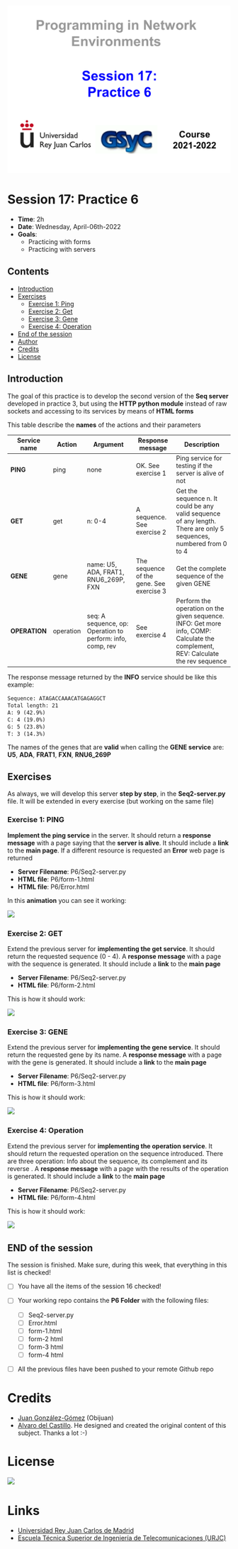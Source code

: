 ![](https://github.com/davidrol6/2021-2022-PNE/raw/master/s17-http-fomrs-ii/Cover/Cover.png)

# Session 17: Practice 6

* **Time**: 2h
* **Date**: Wednesday, April-06th-2022
* **Goals**:
  * Practicing with forms
  * Practicing with servers

## Contents

* [Introduction](#introduction)  
* [Exercises](#exercises)  
  * [Exercise 1: Ping](#exercise-1-ping)
  * [Exercise 2: Get](#exercise-2-get)  
  * [Exercise 3: Gene](#exercise-3-gene)  
  * [Exercise 4: Operation](#exercise-4-operation)  
* [End of the session](#end-of-the-session)
* [Author](#author)
* [Credits](#credits)
* [License](#license) 

## Introduction

The goal of this practice is to develop the second version of the **Seq server** developed in practice 3, but using the **HTTP python module** instead of raw sockets and accessing to its services by means of **HTML forms**

This table describe the **names** of the actions and their parameters

| Service name | Action | Argument |Response message | Description |
|--------------|--------|---------|-----------------|-------------|
| **PING**     | ping   |  none   | OK. See exercise 1  | Ping service for testing if the server is alive of not |
| **GET**      | get    | n: 0-4  | A sequence. See exercise 2 | Get the sequence n. It could be any valid sequence of any length. There are only 5 sequences, numbered from 0 to 4 |
| **GENE**     | gene   | name: U5, ADA, FRAT1, RNU6_269P, FXN | The sequence of the gene. See exercise 3 |  Get the complete sequence of the given GENE |
| **OPERATION**| operation | seq: A sequence, op: Operation to perform: info, comp, rev |  See exercise 4 | Perform the operation on the given sequence. INFO: Get more info, COMP: Calculate the complement, REV: Calculate the rev sequence|

The response message returned by the **INFO** service should be like this example:

```
Sequence: ATAGACCAAACATGAGAGGCT
Total length: 21
A: 9 (42.9%)
C: 4 (19.0%)
G: 5 (23.8%)
T: 3 (14.3%)
```

The names of the genes that are **valid** when calling the **GENE service** are: **U5**, **ADA**, **FRAT1**, **FXN**, **RNU6_269P**

## Exercises

As always, we will develop this server **step by step**, in the **Seq2-server.py** file. It will be extended in every exercise (but working on the same file)

### Exercise 1: PING

**Implement the ping service** in the server. It should return a **response message** with a page saying that the **server is alive**. It should include a **link** to the **main page**. If a different resource is requested an **Error** web page is returned

* **Server Filename**: P6/Seq2-server.py
* **HTML file**: P6/form-1.html
* **HTML file**: P6/Error.html
 
In this **animation** you can see it working:

![](https://github.com/myTeachingURJC/2019-2020-PNE/raw/master/s17-http-fomrs-ii/exercise-01.gif)

### Exercise 2: GET

Extend the previous server for **implementing the get service**. It should return the requested sequence (0 - 4). A **response message** with a page with the sequence is generated. It should include a **link** to the **main page**

* **Server Filename**: P6/Seq2-server.py
* **HTML file**: P6/form-2.html
 
This is how it should work:

![](https://github.com/myTeachingURJC/2019-2020-PNE/raw/master/s17-http-fomrs-ii/exercise-02.gif)

### Exercise 3: GENE

Extend the previous server for **implementing the gene service**. It should return the requested gene by its name. A **response message** with a page with the gene is generated. It should include a **link** to the **main page**

* **Server Filename**: P6/Seq2-server.py
* **HTML file**: P6/form-3.html
 
This is how it should work:

![](https://github.com/myTeachingURJC/2019-2020-PNE/raw/master/s17-http-fomrs-ii/exercise-03.gif)

### Exercise 4: Operation

Extend the previous server for **implementing the operation service**. It should return the requested operation on the sequence introduced. There are three operation: Info about the sequence, its complement and its reverse . A **response message** with a page with the results of the operation is generated. It should include a **link** to the **main page**

* **Server Filename**: P6/Seq2-server.py
* **HTML file**: P6/form-4.html
 
This is how it should work:

![](https://github.com/myTeachingURJC/2019-2020-PNE/raw/master/s17-http-fomrs-ii/exercise-04.gif)

## END of the session

The session is finished. Make sure, during this week, that everything in this list is checked!

* [ ] You have all the items of the session 16 checked!
* [ ] Your working repo contains the **P6 Folder** with the following files:
  * [ ] Seq2-server.py
  * [ ] Error.html
  * [ ] form-1.html
  * [ ] form-2 html
  * [ ] form-3 html
  * [ ] form-4 html
* [ ] All the previous files have been pushed to your remote Github repo


# Credits
* [Juan González-Gómez](https://github.com/Obijuan) (Obijuan)
* [Alvaro del Castillo](https://github.com/acs). He designed and created the original content of this subject. Thanks a lot :-)

# License

![](https://github.com/Obijuan/digital-electronics-with-open-FPGAs-tutorial/raw/master/wiki/portada/attribution-share-alike-creative-commons-license.png)

# Links

* [Universidad Rey Juan Carlos de Madrid](https://www.urjc.es/)
* [Escuela Técnica Superior de Ingeniería de Telecomunicaciones (URJC)](https://www.urjc.es/universidad/facultades/escuela-tecnica-superior-de-ingenieria-de-las-telecomunicaciones/content/etsit-escuela-tecnica-superior-de-ingenieria-de-telecomunicacion)